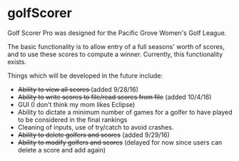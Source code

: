 # golfScorer
Golf Scorer Pro was designed for the Pacific Grove Women's Golf League.

The basic functionality is to allow entry of a full seasons' worth of scores, and to use these scores to compute a winner.
Currently, this functionality exists.

Things which will be developed in the future include:

- <del>Ability to view all scores </del> (added 9/28/16)
- <del>Ability to write scores to file/read scores from file</del> (added 10/4/16)
- GUI (I don't think my mom likes Eclipse)
- Ability to dictate a minimum number of games for a golfer to have played to be considered in the final rankings
- Cleaning of inputs, use of try/catch to avoid crashes.
- <del>Ability to delete golfers and scores</del> (added 9/29/16)
- <del>Ability to modify golfers and scores</del> (delayed for now since users can delete a score and add again)

